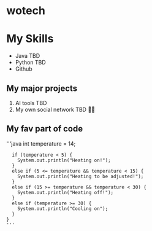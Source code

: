 # wotech

# My Skills
- Java TBD
- Python TBD
- Github

## My major projects
1. AI tools TBD
2. My own social network TBD
🐱‍👤

## My fav part of code
'''java int temperature = 14;

      if (temperature < 5) {
        System.out.println("Heating on!");
      }
      else if (5 <= temperature && temperature < 15) {
        System.out.println("Heating to be adjusted!");
      }
      else if (15 >= temperature && temperature < 30) {
        System.out.println("Heating off!");
      }
      else if (temperature >= 30) {
        System.out.println("Cooling on");
      }
    }
    '''
